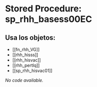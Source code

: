 # Stored Procedure: sp_rhh_basess00EC

## Usa los objetos:
- [[fn_rhh_VG]]
- [[rhh_hisss]]
- [[rhh_hisvac]]
- [[rhh_pertlq]]
- [[sp_rhh_hisvac01]]

*No code available.*
